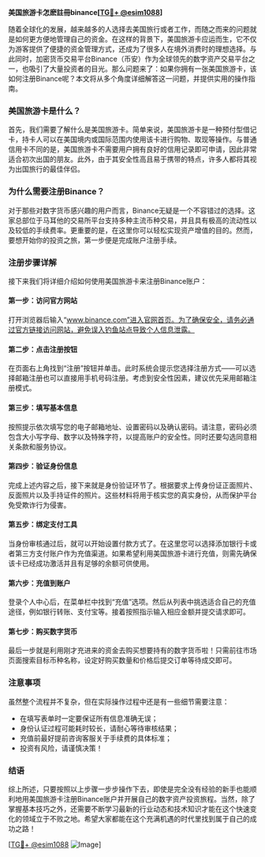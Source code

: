 **美国旅游卡怎麽註冊binance[[TG💪+ @esim1088](https://t.me/s/esim1088)]**

随着全球化的发展，越来越多的人选择去美国旅行或者工作，而随之而来的问题就是如何更方便地管理自己的资金。在这样的背景下，美国旅游卡应运而生，它不仅为游客提供了便捷的资金管理方式，还成为了很多人在境外消费时的理想选择。与此同时，加密货币交易平台Binance（币安）作为全球领先的数字资产交易平台之一，也吸引了大量投资者的目光。那么问题来了：如果你拥有一张美国旅游卡，该如何注册Binance呢？本文将从多个角度详细解答这一问题，并提供实用的操作指南。

### 美国旅游卡是什么？

首先，我们需要了解什么是美国旅游卡。简单来说，美国旅游卡是一种预付型借记卡，持卡人可以在美国境内或国际范围内使用该卡进行购物、取现等操作。与普通信用卡不同的是，美国旅游卡不需要用户拥有良好的信用记录即可申请，因此非常适合初次出国的朋友。此外，由于其安全性高且易于携带的特点，许多人都将其视为出国旅行的最佳伴侣。

### 为什么需要注册Binance？

对于那些对数字货币感兴趣的用户而言，Binance无疑是一个不容错过的选择。这家总部位于马耳他的交易所平台支持多种主流币种交易，并且具有极高的流动性以及较低的手续费率。更重要的是，在这里你可以轻松实现资产增值的目的。然而，要想开始你的投资之旅，第一步便是完成账户注册手续。

### 注册步骤详解

接下来我们将详细介绍如何使用美国旅游卡来注册Binance账户：

#### 第一步：访问官方网站
打开浏览器后输入“www.binance.com”进入官网首页。为了确保安全，请务必通过官方链接访问网站，避免误入钓鱼站点导致个人信息泄露。

#### 第二步：点击注册按钮
在页面右上角找到“注册”按钮并单击。此时系统会提示您选择注册方式——可以选择邮箱注册也可以直接用手机号码注册。考虑到安全性因素，建议优先采用邮箱注册模式。

#### 第三步：填写基本信息
按照提示依次填写您的电子邮箱地址、设置密码以及确认密码。请注意，密码必须包含大小写字母、数字以及特殊字符，以提高账户的安全性。同时还要勾选同意相关条款和服务协议。

#### 第四步：验证身份信息
完成上述内容之后，接下来就是身份验证环节了。根据要求上传身份证正面照片、反面照片以及手持证件的照片。这些材料将用于核实您的真实身份，从而保护平台免受欺诈行为侵害。

#### 第五步：绑定支付工具
当身份审核通过后，就可以开始设置付款方式了。在这里您可以选择添加银行卡或者第三方支付账户作为充值渠道。如果希望利用美国旅游卡进行充值，则需先确保该卡已经成功激活并且有足够的余额可供使用。

#### 第六步：充值到账户
登录个人中心后，在菜单栏中找到“充值”选项。然后从列表中挑选适合自己的充值途径，例如银行转账、支付宝等。接着按照指示输入相应金额并提交请求即可。

#### 第七步：购买数字货币
最后一步就是利用刚才充进来的资金去购买想要持有的数字货币啦！只需前往市场页面搜索目标币种名称，设定好购买数量和价格后提交订单等待成交即可。

### 注意事项
虽然整个流程并不复杂，但在实际操作过程中还是有一些细节需要注意：
- 在填写表单时一定要保证所有信息准确无误；
- 身份认证过程可能耗时较长，请耐心等待审核结果；
- 充值前最好提前咨询客服关于手续费的具体标准；
- 投资有风险，请谨慎决策！

### 结语

综上所述，只要按照以上步骤一步步操作下去，即使是完全没有经验的新手也能顺利地用美国旅游卡注册Binance账户并开展自己的数字资产投资旅程。当然，除了掌握基本技巧之外，还需要不断学习最新的行业动态和技术知识才能在这个快速变化的领域立于不败之地。希望大家都能在这个充满机遇的时代里找到属于自己的成功之路！

[[TG💪+ @esim1088](https://t.me/s/esim1088) ![Image](https://i.postimg.cc/4NQfJmqS/Snipaste-2025-05-13-00-14-12.png)]